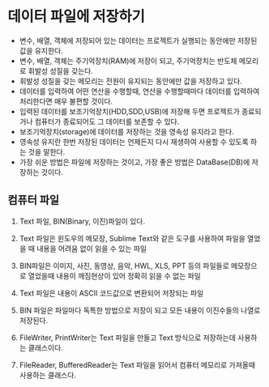 # 데이터 파일에 저장하기
* 변수, 배열, 객체에 저장되어 있는 데이터는 프로젝트가 실행되는 동안에만 저장된 값을 유지한다.
* 변수, 배열, 객체는 주기억장치(RAM)에 저장이 되고, 주기억장치는 반도체 메모리로 휘발성 성질을 갖는다.
* 휘발성 성질을 갖는 메모리는 전원이 유지되는 동안에만 값을 저장하고 있다.
* 데이터를 입력하여 어떤 연산을 수행할때, 연산을 수행할때마다 데이터를 입력하여 처리한다면 매우 불편할 	것이다.
* 입력된 데이터를 보조기억장치(HDD,SDD,USB)에 저장해 두면 프로젝트가 종료되거나 컴퓨터가 종료되어도 그 	데이터를 보존할 수 있다.
* 보조기억장치(storage)에 데이터를 저장하는 것을 영속성 유지라고 한다.
* 영속성 유지란 한번 저장된 데이터는 언제든지 다시 재생하여 사용할 수 있도록 하는 것을 말한다.
* 가장 쉬운 방법은 파일에 저장하는 것이고, 가장 좋은 방법은 DataBase(DB)에 저장하는 것이다.

## 컴퓨터 파일
1. Text 파일, BIN(Binary, 이진)파일이 있다.

2. Text 파일은 윈도우의 메모장, Sublime Text와 같은 도구를 사용하여 파일을 열었을 때 내용을 어려움 없이 	읽을 수 있는 파일

3. BIN파일은 이미지, 사진, 동영상, 음악, HWL, XLS, PPT 등의 파일들로 메모장으로 열었을때 내용이 깨짐현상이 	있어 정확히 읽을 수 없는 파일

4. Text 파일은 내용이 ASCII 코드값으로 변환되어 저장되는 파일

5. BIN 파일은 파일마다 독특한 방법으로 저장이 되고 모든 내용이 이진수들의 나열로 저장된다.

6. FileWriter, PrintWriter는 Text 파일을 만들고 Text 방식으로 저장하는데 사용하는 클래스이다.

7. FileReader, BufferedReader는 Text 파일을 읽어서 컴퓨터 메모리로 가져올때 사용하는 클래스다.
